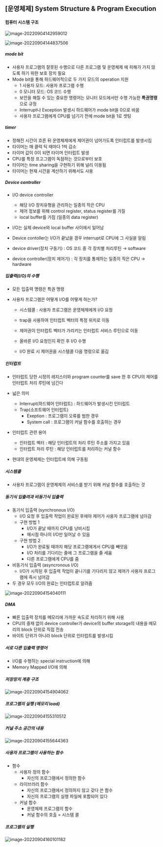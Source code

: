 ## [운영체제] System Structure & Program Execution

#### 컴퓨터 시스템 구조

![image-20220904142959012](C:\Users\SSAFY\Desktop\HJ\TIL\CS\운영체제\assets\image-20220904142959012.png)

![image-20220904144837506](C:\Users\SSAFY\Desktop\HJ\TIL\CS\운영체제\assets\image-20220904144837506.png)

##### mode bit

- 사용자 프로그램의 잘못된 수행으로 다른 프로그램 및 운영체제 에 피해가 가지 않도록 하기 위한 보호 장치 필요
- Mode bit을 통해 하드웨어적으로 두 가지 모드의 operation 지원
  - 1 사용자 모드: 사용자 프로그램 수행
  - 0 모니터 모드: OS 코드 수행
  - 보안을 해칠 수 있는 중요한 명령어는 모니터 모드에서만 수행 가능한 **특권명령**으로 규정
  - Interrupt나 Exception 발생시 하드웨어가 mode bit을 0으로 바꿈
  - 사용자 프로그램에게 CPU를 넘기기 전에 mode bit을 1로 셋팅

##### timer

- 정해진 시간이 흐른 뒤 운영체제에게 제어권이 넘어가도록 인터럽트를 발생시킴
- 타이머는 매 클럭 틱 때마다 1씩 감소
- 타이머 값이 0이 되면 타이머 인터럽트 발생
- CPU를 특정 프고그램이 독점하는 것으로부터 보호
- 타이머는 time sharing을 구현하기 위해 널리 이용됨
- 타이머는 현재 시간을 계산하기 위해서도 사용

##### Device controller

- I/O device controller
  - 해당 I/O 장치유형을 관리하는 일종의 작은 CPU
  - 제어 정보를 위해 control register, status register를 가질
  - local buffer를 가짐 (일종의 data register)
- I/O는 실제 device와 local buffer 사이에서 일어남
- Device contoller는 I/O가 끝났을 경우 interrupt로 CPU에 그 사실을 알림

- device driver(장치 구동기) : OS 코드 중 각 장치별 처리루틴 → software
- device controller(장치 제어기) : 각 장치를 통제하는 일종의 작은 CPU → hardware

##### 입출력(I/O)의 수행

- 모든 입출력 명령은 특권 명령

- 사용자 프로그램은 어떻게 I/O를 어떻게 하는가?

  - 시스템콜 : 사용자 프로그램은 운영체제에게 I/O 요청

  - trap을 사용하여 인터럽트 벡터의 특정 위치로 이동
  - 제어권이 인터럽트 벡터가 가리키는 인터럽트 서비스 루틴으로 이동
  - 올바른 I/O 요청인지 확인 후 I/O 수행
  - I/O 완료 시 제어권을 시스템콜 다음 명령으로 옮김

##### 인터럽트

- 인터럽트 당한 시정의 레지스터와 program counter를 save 한 후 CPU의 제어를 인터럽트 처리 루틴에 넘긴다
- 넓은 의미
  - Interrupt(하드웨어 인터럽트) : 하드웨어가 발생시킨 인터럽트
  - Trap(소프트웨어 인터럽트) 
    - Exeption : 프로그램이 오류를 범한 경우
    - System call : 프로그램이 커널 함수를 호출하는 경우
- 인터럽트 관련 용어
  - 인터럽트 벡터 : 해당 인터럽트의 처리 루틴 주소를 가지고 있음
  - 인터럽트 처리 루틴 : 해당 인터럽트를 처리하는 커널 함수

- 현대의 운영체제는 인터럽트에 의해 구동됨

##### 시스템콜

- 사용자 프로그램이 운영체제의 서비스를 받기 위해 커널 함수를 호출하는 것

##### 동기식 입출려과 비동기식 입출력

- 동기식 입출력 (synchronous I/O)
  - I/O 요청 후 입출력 작업이 완료된 후에야 제어가 사용자 프로그램에 넘아감
  - 구현 방법 1
    - I/O가 끝날 때까지 CPU를 낭비시킴
    - 매시점 하나의 I/O만 일어날 수 있음
  - 구현 방법 2
    - I/O가 완료될 때까지 해당 프로그램에게서 CPU를 빼앗음
    - I/O 처리를 기다리는 줄에 그 프로그램을 줄 세움
    - 다른 프로그램에게 CPU를 줌
- 비동기식 입출력 (asyncronous I/O)
  - I/O가 시작된 후 입출력 작업이 끝나기를 기다리지 않고 제어가 사용자 프로그램에 즉시 넘어감
- 두 경우 모두 I/O의 완료는 인터럽트로 알려줌

![image-20220904154040111](C:\Users\SSAFY\Desktop\HJ\TIL\CS\운영체제\assets\image-20220904154040111.png)

##### DMA

- 빠른 입출력 장치를 메모리에 가까운 속도로 처리하기 위해 사용
- CPU의 중재 없이 device controller가 device의 buffer storage의 내용을 메모리의 block 단위로 직접 전송
- 바이트 단위가 아니라 block 단위로 인터럽트를 발생시킴

##### 서로 다른 입출력 명령어

- I/O를 수행하는 special instruction에 의해
- Memory Mapped I/O에 의해

##### 저장장치 계층 구조

![image-20220904154904062](C:\Users\SSAFY\Desktop\HJ\TIL\CS\운영체제\assets\image-20220904154904062.png)

##### 프로그램의 실행 (메모리 load)

![image-20220904155310512](C:\Users\SSAFY\Desktop\HJ\TIL\CS\운영체제\assets\image-20220904155310512.png)

##### 커널 주소 공간의 내용

![image-20220904155644363](C:\Users\SSAFY\Desktop\HJ\TIL\CS\운영체제\assets\image-20220904155644363.png)

##### 사용자 프로그램이 사용하는 함수

- 함수
  - 사용자 정의 함수
    - 자신의 프로그램에서 정의한 함수
  - 라이브러리 함수
    - 자신의 프로그램에서 정의하지 않고 갖다 쓴 함수
    - 자신의 프로그램의 실행 파일에 포함되어 있다
  - 커널 함수
    - 운영체제 프로그램의 함수
    - 커널 함수의 호출 = 시스템 콜

##### 프로그램의 실행

![image-20220904160101182](C:\Users\SSAFY\Desktop\HJ\TIL\CS\운영체제\assets\image-20220904160101182.png)